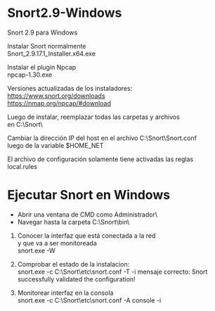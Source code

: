 # Snort2.9-Windows
Snort 2.9 para Windows

Instalar Snort normalmente\
Snort_2.9.17.1_Installer.x64.exe

Instalar el plugin Npcap\
npcap-1.30.exe

Versiones actualizadas de los instaladores:\
https://www.snort.org/downloads \
https://nmap.org/npcap/#download 

Luego de instalar, reemplazar todas las carpetas y archivos\
en C:\Snort\ 

Cambiar la dirección IP del host en el archivo C:\Snort\Snort.conf \
luego de la variable $HOME_NET

El archivo de configuración solamente tiene activadas las reglas\
local.rules


# Ejecutar Snort en Windows

- Abrir una ventana de CMD como Administrador\
- Navegar hasta la carpeta C:\Snort\bin\

1. Conocer la interfaz que está conectada a la red\
y que va a ser monitoreada\
snort.exe -W

2. Comprobar el estado de la instalacion:\
snort.exe -c C:\Snort\etc\snort.conf -T -i <index de la interfaz>
mensaje correcto:
  Snort successfully validated the configuration!

3. Monitorear interfaz en la consola\
snort.exe -c C:\Snort\etc\snort.conf -A console -i <index de la interfaz>
